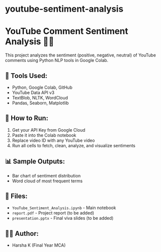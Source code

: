 # youtube-sentiment-analysis

# YouTube Comment Sentiment Analysis 🎥💬

This project analyzes the sentiment (positive, negative, neutral) of YouTube comments using Python NLP tools in Google Colab.

## 🔧 Tools Used:
- Python, Google Colab, GitHub
- YouTube Data API v3
- TextBlob, NLTK, WordCloud
- Pandas, Seaborn, Matplotlib

## 🚀 How to Run:
1. Get your API Key from Google Cloud
2. Paste it into the Colab notebook
3. Replace video ID with any YouTube video
4. Run all cells to fetch, clean, analyze, and visualize sentiments

## 📊 Sample Outputs:
- Bar chart of sentiment distribution
- Word cloud of most frequent terms

## 📁 Files:
- `YouTube_Sentiment_Analysis.ipynb` - Main notebook
- `report.pdf` - Project report (to be added)
- `presentation.pptx` - Final viva slides (to be added)

## 👨‍💻 Author:
- Harsha K (Final Year MCA)
